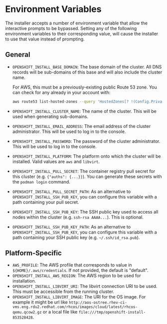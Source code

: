 # Environment Variables

The installer accepts a number of environment variable that allow the interactive prompts to be bypassed. Setting any of the following environment variables to their corresponding value, will cause the installer to use that value instead of prompting.

## General

* `OPENSHIFT_INSTALL_BASE_DOMAIN`:
    The base domain of the cluster.
    All DNS records will be sub-domains of this base and will also include the cluster name.

    For AWS, this must be a previously-existing public Route 53 zone.  You can check for any already in your account with:

    ```sh
    aws route53 list-hosted-zones --query 'HostedZones[? !(Config.PrivateZone)].Name' --output text
    ```

* `OPENSHIFT_INSTALL_CLUSTER_NAME`:
     The name of the cluster.
     This will be used when generating sub-domains.
* `OPENSHIFT_INSTALL_EMAIL_ADDRESS`:
     The email address of the cluster administrator.
     This will be used to log in to the console.
* `OPENSHIFT_INSTALL_PASSWORD`:
     The password of the cluster administrator.
     This will be used to log in to the console.
* `OPENSHIFT_INSTALL_PLATFORM`:
     The platform onto which the cluster will be installed.
     Valid values are `aws` and `libvirt`.
* `OPENSHIFT_INSTALL_PULL_SECRET`:
     The container registry pull secret for this cluster (e.g. `{"auths": {...}}`).
     You can generate these secrets with the `podman login` command.
* `OPENSHIFT_INSTALL_PULL_SECRET_PATH`:
     As an alternative to `OPENSHIFT_INSTALL_SSH_PUB_KEY`, you can configure this variable with a path containing your pull secret.
* `OPENSHIFT_INSTALL_SSH_PUB_KEY`:
     The SSH public key used to access all nodes within the cluster (e.g. `ssh-rsa AAAA...`).
     This is optional.
* `OPENSHIFT_INSTALL_SSH_PUB_KEY_PATH`:
     As an alternative to `OPENSHIFT_INSTALL_SSH_PUB_KEY`, you can configure this variable with a path containing your SSH public key (e.g. `~/.ssh/id_rsa.pub`).

## Platform-Specific

* `AWS_PROFILE`:
     The AWS profile that corresponds to value in `${HOME}/.aws/credentials`.  If not provided, the default is "default".
* `OPENSHIFT_INSTALL_AWS_REGION`:
    The AWS region to be used for installation.
* `OPENSHIFT_INSTALL_LIBVIRT_URI`:
    The libvirt connection URI to be used.
    This must be accessible from the running cluster.
* `OPENSHIFT_INSTALL_LIBVIRT_IMAGE`:
    The URI for the OS image.
    For example it might be url like `http://aos-ostree.rhev-ci-vms.eng.rdu2.redhat.com/rhcos/images/cloud/latest/rhcos-qemu.qcow2.gz` or
    a local file like `file:///tmp/openshift-install-853528428`.
